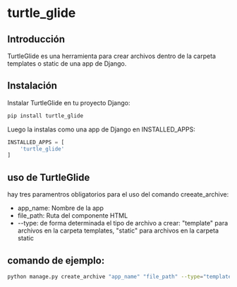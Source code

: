 # turtle_glide

Introducción
------------

TurtleGlide es una herramienta para crear archivos dentro de la carpeta templates o static de una app de Django.

Instalación
------------

Instalar TurtleGlide en tu proyecto Django:

```bash
pip install turtle_glide
```

Luego la instalas como una app de Django en INSTALLED_APPS:

```python
INSTALLED_APPS = [
    'turtle_glide'
]
```

uso de TurtleGlide
------------

hay tres paramentros obligatorios para el uso del comando creeate_archive:

- app_name: Nombre de la app
- file_path: Ruta del componente HTML
- --type: de forma determinada el tipo de archivo a crear: "template" para archivos en la carpeta templates, "static" para archivos en la carpeta static

comando de ejemplo:
------------

```bash
python manage.py create_archive "app_name" "file_path" --type="template"
```